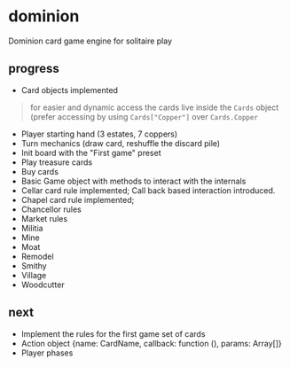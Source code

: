 dominion
========

Dominion card game engine for solitaire play

progress
--------
- Card objects implemented

> for easier and dynamic access the cards live inside the `Cards` object
> (prefer accessing by using `Cards["Copper"]` over `Cards.Copper`

- Player starting hand (3 estates, 7 coppers)
- Turn mechanics (draw card, reshuffle the discard pile)
- Init board with the "First game" preset
- Play treasure cards
- Buy cards
- Basic Game object with methods to interact with the internals
- Cellar card rule implemented; Call back based interaction introduced.
- Chapel card rule implemented;
- Chancellor rules
- Market rules
- Militia
- Mine
- Moat
- Remodel
- Smithy
- Village
- Woodcutter


next 
----
- Implement the rules for the first game set of cards
- Action object {name: CardName, callback: function (), params: Array[]}
- Player phases